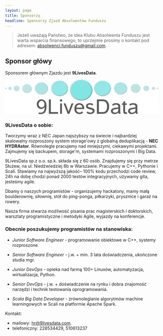 ```yaml
---
layout: page
title: Sponsorzy 
headline: Sponsorzy Zjazd Absolwentów Funduszu
---
```


> Jeżeli uważają Państwo, że idea Klubu Absolwenta Funduszu jest warta wsparcia finansowego,
> to uprzejmie prosimy o kontakt pod adresem: [absolwenci.funduszu@gmail.com](mailto:absolwenci.funduszu@gmail.com).

## Sponsor główy 

Sponsorem głównym Zjazdu jest **9LivesData**.

<img src="/images/9lsd_log.png" alt="Logo 9LivesData" align="centre" style="width: 500px;" />

### 9LivesData o sobie:

Tworzymy wraz z NEC Japan najszybszy na świecie i najbardziej skalowalny rozproszony system storage'owy
z globalną deduplikacją - **NEC HYDRAstor**.
Równolegle pracujemy nad mniejszymi, ciekawymi projektami.
Zajmujemy się backupem, storage'm, systemami rozproszonymi i Big Data.

9LivesData sp.z o.o. sp.k. składa się z 60 osób.
Znajdujemy się przy metrze Służew, na ul. Niedźwiedziej 8b w Warszawie.
Pracujemy w C++, Pythonie i Scali.
Stawiamy na najwyższą jakość– 100% kodu przechodzi code review, 24h na dobę chodzi ponad 2000 testów integracyjnych,
używamy gita, jesteśmy agile.

Dbamy o naszych programistów - organizujemy hackatony, mamy małą boulderownię, siłownię,
stół do ping-ponga, piłkarzyki, prysznice i garaż na rowery.

Nasza firma stwarza możliwość pisania prac magisterskich i doktorskich, warsztaty programistyczne i metodyki Agile,
wyjazdy na konferencje.

### Obecnie poszukujemy programistów na stanowiska:

* *Junior Software Engineer* - programowanie obiektowe w C++, systemy rozproszone.

* *Senior Software Engineer* - j.w. + min. 3 lata doświadczenia, ukończone studia mgr.

* *Junior DevOps* - opieka nad farmą 100+ Linuxów, automatyzacja, wirtualizacja, Python.

* *Senior DevOps* - j.w. + doświadczenie na rynku i dobra znajomość narzędzi i technik testowania oprogramowania.

* *Scala Big Data Developer* - zrównoleglanie algorytmów machine learningowych w Scali na platformie Apache Spark.


Kontakt:

- mailowy: [hr@9livesdata.com](mailto:hr@9livesdata.com).
- telefoniczny: 228534429, 510613237 
